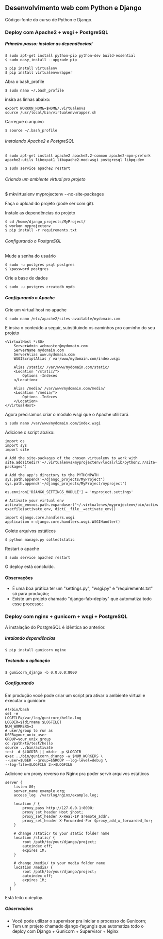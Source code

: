 Desenvolvimento web com Python e Django
----------------------------------------

Código-fonte do curso de Python e Django.



### Deploy com Apache2 + wsgi + PostgreSQL

##### Primeiro passo: instalar as dependências!


    $ sudo apt-get install python-pip python-dev build-essential
    $ sudo easy_install --upgrade pip

    $ pip install virtualenv
    $ pip install virtualenvwrapper

Abra o bash_profile

    $ sudo nano ~/.bash_profile

insira as linhas abaixo:

    export WORKON_HOME=$HOME/.virtualenvs
    source /usr/local/bin/virtualenvwrapper.sh

Carregue o arquivo

    $ source ~/.bash_profile


###### Instalando Apache2 e PostgreSQL

    $ sudo apt-get install apache2 apache2.2-common apache2-mpm-prefork apache2-utils libexpat1 libapache2-mod-wsgi postgresql libpq-dev

    $ sudo service apache2 restart


###### Criando um ambiente virtual pro projeto

$ mkvirtualenv myprojectenv --no-site-packages



Faça o upload do projeto (pode ser com git).

Instale as dependências do projeto

    $ cd /home/django_projects/MyProject/
    $ workon myprojectenv
    $ pip install -r requirements.txt


###### Configurando o PostgreSQL

Mude a senha do usuário

    $ sudo -u postgres psql postgres
    $ \password postgres

Crie a base de dados

    $ sudo -u postgres createdb mydb


##### Configurando o Apache


Crie um virtual host no apache

    $ sudo nano /etc/apache2/sites-available/mydomain.com

E insira o conteúdo a seguir, substituindo os caminhos pro caminho do seu projeto

    <VirtualHost *:80>
        ServerAdmin webmaster@mydomain.com
        ServerName mydomain.com
        ServerAlias www.mydomain.com
        WSGIScriptAlias / var/www/mydomain.com/index.wsgi

        Alias /static/ /var/www/mydomain.com/static/
        <Location "/static/">
            Options -Indexes
        </Location>

        Alias /media/ /var/www/mydomain.com/media/
        <Location "/media/">
            Options -Indexes
        </Location>
    </VirtualHost>



Agora precisamos criar o módulo wsgi que o Apache utilizará.

    $ sudo nano /var/www/mydomain.com/index.wsgi

Adicione o script abaixo:

    import os
    import sys
    import site

    # Add the site-packages of the chosen virtualenv to work with
    site.addsitedir('~/.virtualenvs/myprojectenv/local/lib/python2.7/site-packages')

    # Add the app's directory to the PYTHONPATH
    sys.path.append('~/django_projects/MyProject')
    sys.path.append('~/django_projects/MyProject/myproject')

    os.environ['DJANGO_SETTINGS_MODULE'] = 'myproject.settings'

    # Activate your virtual env
    activate_env=os.path.expanduser("~/.virtualenvs/myprojectenv/bin/activate_this.py")
    execfile(activate_env, dict(__file__=activate_env))

    import django.core.handlers.wsgi
    application = django.core.handlers.wsgi.WSGIHandler()


Colete arquivos estáticos

    $ python manage.py collectstatic


Restart o apache

    $ sudo service apache2 restart


O deploy está concluído.



#### Observações


* É uma boa prática ter um "settings.py", "wsgi.py" e "requirements.txt" só para produção;
* Existe um projeto chamado "django-fab-deploy" que automatiza todo esse processo;




### Deploy com nginx + gunicorn + wsgi + PostgreSQL

A instalação do PostgreSQL é idêntica ao anterior.


##### Intalando dependências

    $ pip install gunicorn nginx



##### Testando a aplicação
    
    $ gunicorn_django -b 0.0.0.0:8000



##### Configurando

Em produção você pode criar um script pra ativar o ambiente virtual e executar o gunicorn:

    #!/bin/bash
    set -e
    LOGFILE=/var/log/gunicorn/hello.log
    LOGDIR=$(dirname $LOGFILE)
    NUM_WORKERS=3
    # user/group to run as
    USER=your_unix_user
    GROUP=your_unix_group
    cd /path/to/test/hello
    source ../bin/activate
    test -d $LOGDIR || mkdir -p $LOGDIR
    exec ../bin/gunicorn_django -w $NUM_WORKERS \
    --user=$USER --group=$GROUP --log-level=debug \
    --log-file=$LOGFILE 2>>$LOGFILE


Adicione um proxy reverso no Nginx pra poder servir arquivos estáticos

    server {
        listen 80;
        server_name example.org;
        access_log  /var/log/nginx/example.log;

        location / {
            proxy_pass http://127.0.0.1:8000;
            proxy_set_header Host $host;
            proxy_set_header X-Real-IP $remote_addr;
            proxy_set_header X-Forwarded-For $proxy_add_x_forwarded_for;
        }

        # change /static/ to your static folder name
        location /static/ {
            root /path/to/your/django/project;
            autoindex off;
            expires 1M;
        }

        # change /media/ to your media folder name
        location /media/ {
            root /path/to/your/django/project;
            autoindex off;
            expires 1M;
        }
      }


Está feito o deploy.


##### Observações

* Você pode utilizar o supervisor pra iniciar o processo do Gunicorn;
* Tem um projeto chamado django-fagungis que automatiza todo o deploy com Django + Gunicorn + Supervisor + Nginx